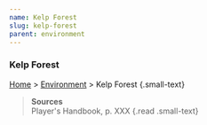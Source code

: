 ```yaml
---
name: Kelp Forest
slug: kelp-forest
parent: environment
---
```

### Kelp Forest
[Home](dm-operations-center) > [Environment](environment) > Kelp Forest {.small-text}



> **Sources** <br/>
> Player's Handbook, p. XXX
{.read .small-text}
